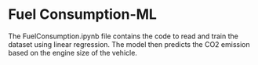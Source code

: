 # Fuel Consumption-ML
The FuelConsumption.ipynb file contains the code to read and train the dataset using linear regression. The model then predicts the CO2 emission based on the engine size of the vehicle.
